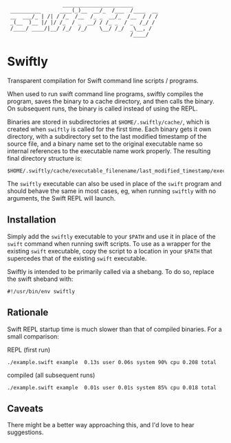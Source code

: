                       _______________________
     __________      ____(_)__  __/_  /___  /____  __
     __  ___/_ | /| / /_  /__  /_ _  __/_  /__  / / /
     _(__  )__ |/ |/ /_  / _  __/ / /_ _  / _  /_/ /
     /____/ ____/|__/ /_/  /_/    \__/ /_/  _\__, /
                                            /____/

# Swiftly

Transparent compilation for Swift command line scripts / programs.

When used to run swift command line programs, swiftly compiles the program,
saves the binary to a cache directory, and then calls the binary. On
subsequent runs, the binary is called instead of using the REPL.

Binaries are stored in subdirectories at `$HOME/.swiftly/cache/`, which is
created when `swiftly` is called for the first time. Each binary gets it
own directory, with a subdirectory set to the last modified timestamp of the
source file, and a binary name set to the original executable name so
internal references to the executable name work properly. The resulting final
directory structure is:

    $HOME/.swiftly/cache/executable_filenename/last_modified_timestamp/executable_filenename

The `swiftly` executable can also be used in place of the `swift`
program and should behave the same in most cases, eg, when running
`swiftly` with no arguments, the Swift REPL will launch.

## Installation

Simply add the `swiftly` executable to your `$PATH` and use it in place
of the `swift` command when running swift scripts. To use as a wrapper
for the existing `swift` executable, copy the script to a location in
your `$PATH` that supercedes that of the existing `swift` executable.

Swiftly is intended to be primarily called via a shebang. To do so,
replace the swift sheband with:

    #!/usr/bin/env swiftly

## Rationale

Swift REPL startup time is much slower than that of compiled binaries.
For a small comparison:

REPL (first run)

    ./example.swift example  0.13s user 0.06s system 90% cpu 0.208 total

compiled (all subsequent runs)

    ./example.swift example  0.01s user 0.01s system 85% cpu 0.018 total

## Caveats

There might be a better way approaching this, and I'd love to hear
suggestions.

